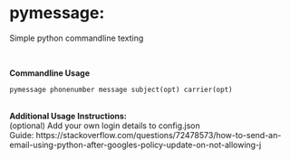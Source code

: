 # pymessage:
Simple python commandline texting

<br>

<b>Commandline Usage</b>
```
pymessage phonenumber message subject(opt) carrier(opt)
```
<br>
<b>Additional Usage Instructions:</b>
<br>
(optional) Add your own login details to config.json
<br>
Guide: https://stackoverflow.com/questions/72478573/how-to-send-an-email-using-python-after-googles-policy-update-on-not-allowing-j
  
